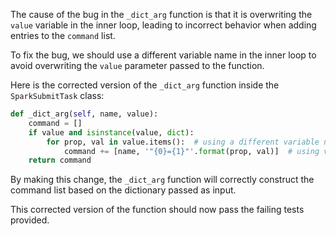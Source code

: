 The cause of the bug in the `_dict_arg` function is that it is overwriting the `value` variable in the inner loop, leading to incorrect behavior when adding entries to the `command` list. 

To fix the bug, we should use a different variable name in the inner loop to avoid overwriting the `value` parameter passed to the function.

Here is the corrected version of the `_dict_arg` function inside the `SparkSubmitTask` class:

```python
def _dict_arg(self, name, value):
    command = []
    if value and isinstance(value, dict):
        for prop, val in value.items():  # using a different variable name here
            command += [name, '"{0}={1}"'.format(prop, val)]  # using val instead of value
    return command
```

By making this change, the `_dict_arg` function will correctly construct the command list based on the dictionary passed as input.

This corrected version of the function should now pass the failing tests provided.